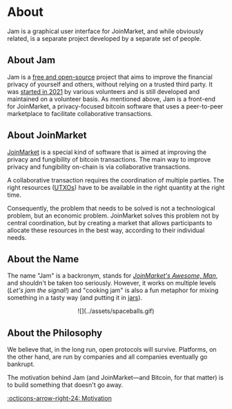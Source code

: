 # About

Jam is a graphical user interface for JoinMarket, and while obviously related,
is a separate project developed by a separate set of people.

## About Jam

Jam is a [free and open-source][license] project that aims to improve the
financial privacy of yourself and others, without relying on a trusted third
party. It was [started in 2021][bounty] by various volunteers and is still
developed and maintained on a volunteer basis. As mentioned above, Jam is a
front-end for JoinMarket, a privacy-focused bitcoin software that uses a
peer-to-peer marketplace to facilitate collaborative transactions.

[license]: software/license.md
[bounty]: https://github.com/JoinMarket-Org/joinmarket-clientserver/issues/978

## About JoinMarket

[JoinMarket][jmcs] is a special kind of software that is aimed at improving the privacy
and fungibility of bitcoin transactions. The main way to improve privacy and
fungibility on-chain is via collaborative transactions.

[jmcs]: https://github.com/JoinMarket-Org/joinmarket-clientserver

A collaborative transaction requires the coordination of multiple parties. The
right resources ([UTXOs][glossary]) have to be available in the right quantity
at the right time.

[glossary]: glossary.md

Consequently, the problem that needs to be solved is not a technological
problem, but an economic problem. JoinMarket solves this problem not by central
coordination, but by creating a market that allows participants to allocate
these resources in the best way, according to their individual needs.

## About the Name

The name "Jam" is a backronym, stands for [*JoinMarket's Awesome, Man*][name],
and shouldn't be taken too seriously. However, it works on multiple levels
(*Let's jam the signal!*) and "cooking jam" is also a fun metaphor  for mixing
something in a tasty way (and putting it in [jars][glossary]).

<center>
![](../assets/spaceballs.gif)
</center>

[name]: https://github.com/joinmarket-webui/joinmarket-webui/issues/22#issuecomment-1024654436

## About the Philosophy

We believe that, in the long run, open protocols will survive. Platforms, on the
other hand, are run by companies and all companies eventually go bankrupt.

The motivation behind Jam (and JoinMarket—and Bitcoin, for that matter) is to
build something that doesn't go away.

[:octicons-arrow-right-24: Motivation][motivation]

[motivation]: philosophy/00-motivation.md
